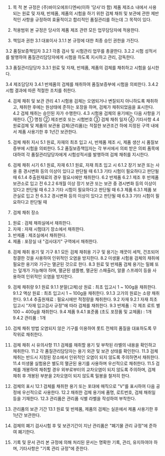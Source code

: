 1. 목 적
본 규정은 (주)바이오에프디엔씨(이하 '당사'라 함) 제품 제조소 내에서 사용되는 원료 및 자재, 반제품, 제품의 시험을 하기 위한 검체 채취 및 보관에 관한 제반적인 사항을 규정하여 효율적이고 합리적인 품질관리를 하는데 그 목적이 있다.

2. 적용범위
본 규정은 당사의 제품 제조 관련 모든 업무담당자에 적용한다.

3. 책임과 권한
3.1 대표이사
3.1.1 본 규정에 대한 최종 승인 권한을 가진다.

3.2 품질보증책임자
3.2.1 각종 검사 및 시험관리 업무를 총괄한다.
3.2.2 시험 성적서를 발행하여 품질관리담당자에게 시험을 하도록 지시하고 관리, 감독한다.

3.3 품질관리담당자
3.3.1 원료 및 자재, 반제품, 제품의 검체를 채취하고 시험을 실시한다.

3.4 제조담당자
3.4.1 반제품의 검체를 채취하여 품질보증부에 시험을 의뢰한다.
3.4.2 시험 결과에 따른 적절한 조치를 취한다.

4. 검체 채취 및 보관 관리
4.1 시험용 검체는 오염되거나 변질되지 아니하도록 채취하고, 채취한 후에는 원상태에 준하는 포장을 하며, 검체가 채취되었음을 표시한다.
4.2 검체 채취는 승인된 자가 수행한다.
4.3 시험용 검체의 용기에는 다음 사항을 기재한다.
① 명칭
② 제조번호 또는 시험번호
③ 검체 채취 일자
④ 기타사항
4.4 원료검체 및 제품의 보관용 검체(관리품)는 적절한 보관조건 하에 지정된 구역 내에서 제품 사용기한 후 1년간 보관한다.

5. 검체 채취 지시
5.1 원료, 자재의 최초 입고 시, 반제품 제조 시, 제품 생산 시 품질보증부에 시험을 의뢰한다.
5.2 품질보증책임자는 각 부서에서 의뢰 받은 의뢰 품목에 대하여 각 품질관리담당자에게 시험성적서를 발행하여 검체 채취를 지시한다.

6. 검체 채취 시기
6.1 원료, 자재
6.1.1 원료, 자재 최초 입고 시
6.1.2 장기 보관 또는 사용 중 경시변화 등의 이상이 있다고 판단될 때
6.1.3 기타 시험이 필요하다고 판단될 때
6.1.4 추출원재료의 경우 필요시에만 채취한다.
6.2 반제품
6.2.1 제조 후 반제품 보관소로 입고 전
6.2.2 6개월 이상 장기 보관 또는 보관 중 경시변화 등의 이상이 있다고 판단될 때
6.2.3 기타 시험이 필요하다고 판단될 때
6.3 제품
6.3.1 제품 보관실로 입고 전
6.3.2 경시변화 등의 이상이 있다고 판단될 때
6.3.3 기타 시험이 필요하다고 판단될 때

7. 검체 채취 장소
1) 원료 : 검체 채취실에서 채취한다.
2) 자재 : 자재 시험대기 장소에서 채취한다.
3) 반제품 : 제조실에서 채취한다.
4) 제품 : 포장실 내 "검사대기" 구역에서 채취한다.

8. 검체 채취 용기 및 기구
8.1 모든 검체 채취용 기구 및 용기는 깨끗이 세척, 건조되어 청결한 것을 사용하여 인위적인 오염을 방지한다.
8.2 미생물 시험용 검체의 채취에 필요한 용기와 기구는 멸균된 것으로 한다.
8.3 원료 및 반제품 검체 용기는 밀폐 또는 덮개가 가능해야 하며, 멸균된 샘플병, 멸균된 스패츌러, 알콜 스프레이 등을 사용하여 인위적인 오염을 방지한다.

9. 검체 채취량
9.1 원료
9.1.1 분말(고체)상 원료 : 최초 입고시 1 ~ 100g을 채취한다.
9.1.2 액상 원료 : 최초 입고시 1 ~ 100g을 채취한다.
9.1.3 고가의 원료는 소량 채취한다.
9.1.4 추출원재료 : 필요시에만 적정량을 채취한다.
9.2 자재
9.2.1 자재 최초 입고시 "자재 입고검사 규정"에 따라 검체를 채취한다.
9.3 반제품 : 각 제조 로트 별 100 ~ 400g을 채취한다.
9.4 제품
9.4.1 표준품 (초도 포장품 및 교체품) : 1개
9.4.2 관리품 : 1개

10. 검체 채취 방법
오염되지 않은 기구를 이용하여 롯트 전체의 품질을 대표하도록 무작위로 채취한다.

11. 검체 채취 시 유의사항
11.1 검체를 채취할 용기 및 부착된 라벨의 내용을 확인하고 채취한다.
11.2 각 품질관리담당자는 용기 외관 및 보관 상태를 확인한다.
11.3 검체 채취는 반드시 지정된 장소에서 인위적인 오염이 되지 않도록 주의하면서 채취한다.
11.4 미생물 실험용은 별도의 멸균된 용기를 사용하며 우선적으로 채취한다.
11.5 검체를 개봉하여 채취할 경우 외부로부터의 교차오염이 되지 않도록 주의하며, 검체 채취 후 개봉된 부분을 2차오염이 되지 않도록 밀봉을 철저히 한다.

12. 검체의 표시
12.1 검체를 채취한 용기 또는 포대에 매직으로 "V"를 표시하여 다음 공정에 우선적으로 사용한다.
12.2 채취한 검체 용기에 품명, 로트번호, 검체 채취일 등을 기재한다.
12.3 관리품은 관리품 식별 라벨을 작성하여 부착한다.

13. 관리품의 보관 기간
13.1 원료 및 반제품, 제품의 검체는 실온에서 제품 사용기한 후 1년간 보관한다.

14. 검체의 폐기
검사시험 후 및 보관기간이 지난 관리품은 "폐기물 관리 규정"에 준하여 폐기한다.

15. 기록 및 문서 관리
본 규정에 의해 처리된 문서는 명확한 기록, 관리, 유지하여야 하며, 기타사항은 "기록 관리 규정"에 준한다.